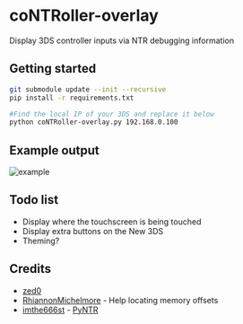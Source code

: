 # coNTRoller-overlay
Display 3DS controller inputs via NTR debugging information

## Getting started

```bash
git submodule update --init --recursive
pip install -r requirements.txt

#Find the local IP of your 3DS and replace it below
python coNTRoller-overlay.py 192.168.0.100
```

## Example output

![example](https://raw.githubusercontent.com/zed0/coNTRoller-overlay/master/example.png)

## Todo list

- Display where the touchscreen is being touched
- Display extra buttons on the New 3DS
- Theming?

## Credits

- [zed0](https://github.com/zed0)
- [RhiannonMichelmore](https://github.com/RhiannonMichelmore) - Help locating memory offsets
- [imthe666st](https://github.com/imthe666st) - [PyNTR](https://github.com/imthe666st/PyNTR)
